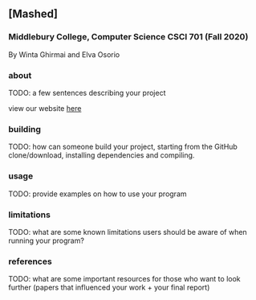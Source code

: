 ## [Mashed]
### Middlebury College, Computer Science CSCI 701 (Fall 2020)
By Winta Ghirmai and Elva Osorio
### about
TODO: a few sentences describing your project

view our website [here](https://wghirmai.github.io/cs701-netflix-chill/)

### building
TODO: how can someone build your project, starting from the GitHub clone/download, installing dependencies and compiling.

### usage
TODO: provide examples on how to use your program

### limitations
TODO: what are some known limitations users should be aware of when running your program?

### references
TODO: what are some important resources for those who want to look further (papers that influenced your work + your final report)

